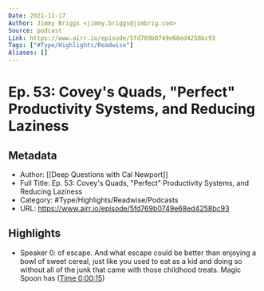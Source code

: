 ```yaml
---
Date: 2021-11-17
Author: Jimmy Briggs <jimmy.briggs@jimbrig.com>
Source: podcast
Link: https://www.airr.io/episode/5fd769b0749e68ed4258bc93
Tags: ["#Type/Highlights/Readwise"]
Aliases: []
---
```

# Ep. 53: Covey's Quads, "Perfect" Productivity Systems, and Reducing Laziness

## Metadata
- Author: [[Deep Questions with Cal Newport]]
- Full Title: Ep. 53: Covey's Quads, "Perfect" Productivity Systems, and Reducing Laziness
- Category: #Type/Highlights/Readwise/Podcasts
- URL: https://www.airr.io/episode/5fd769b0749e68ed4258bc93

## Highlights
- Speaker 0: of escape. And what escape could be better than enjoying a bowl of sweet cereal, just like you used to eat as a kid and doing so without all of the junk that came with those childhood treats. Magic Spoon has ([Time 0:00:15](https://www.airr.io/quote/60020488f34dae43f230ea90))
